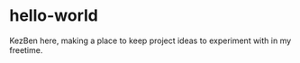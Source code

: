 # hello-world

KezBen here, making a place to keep project ideas to experiment with in my freetime.

